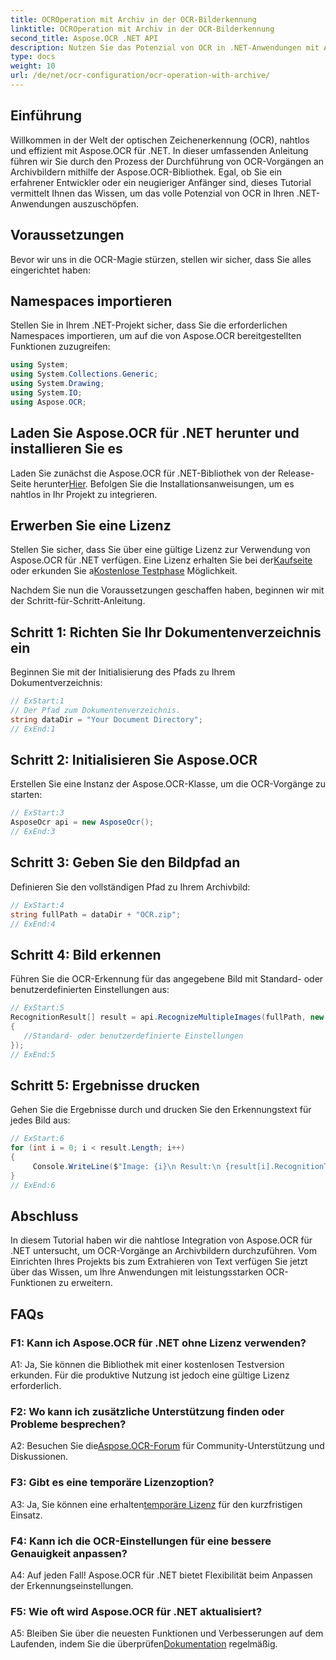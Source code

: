 ```yaml
---
title: OCROperation mit Archiv in der OCR-Bilderkennung
linktitle: OCROperation mit Archiv in der OCR-Bilderkennung
second_title: Aspose.OCR .NET API
description: Nutzen Sie das Potenzial von OCR in .NET-Anwendungen mit Aspose.OCR. Erfahren Sie Schritt für Schritt, wie Sie Text aus Archivbildern extrahieren.
type: docs
weight: 10
url: /de/net/ocr-configuration/ocr-operation-with-archive/
---
```

## Einführung

Willkommen in der Welt der optischen Zeichenerkennung (OCR), nahtlos und effizient mit Aspose.OCR für .NET. In dieser umfassenden Anleitung führen wir Sie durch den Prozess der Durchführung von OCR-Vorgängen an Archivbildern mithilfe der Aspose.OCR-Bibliothek. Egal, ob Sie ein erfahrener Entwickler oder ein neugieriger Anfänger sind, dieses Tutorial vermittelt Ihnen das Wissen, um das volle Potenzial von OCR in Ihren .NET-Anwendungen auszuschöpfen.

## Voraussetzungen

Bevor wir uns in die OCR-Magie stürzen, stellen wir sicher, dass Sie alles eingerichtet haben:

## Namespaces importieren

Stellen Sie in Ihrem .NET-Projekt sicher, dass Sie die erforderlichen Namespaces importieren, um auf die von Aspose.OCR bereitgestellten Funktionen zuzugreifen:

```csharp
using System;
using System.Collections.Generic;
using System.Drawing;
using System.IO;
using Aspose.OCR;
```

## Laden Sie Aspose.OCR für .NET herunter und installieren Sie es

 Laden Sie zunächst die Aspose.OCR für .NET-Bibliothek von der Release-Seite herunter[Hier](https://releases.aspose.com/ocr/net/). Befolgen Sie die Installationsanweisungen, um es nahtlos in Ihr Projekt zu integrieren.

## Erwerben Sie eine Lizenz

 Stellen Sie sicher, dass Sie über eine gültige Lizenz zur Verwendung von Aspose.OCR für .NET verfügen. Eine Lizenz erhalten Sie bei der[Kaufseite](https://purchase.aspose.com/buy) oder erkunden Sie a[Kostenlose Testphase](https://releases.aspose.com/) Möglichkeit.

Nachdem Sie nun die Voraussetzungen geschaffen haben, beginnen wir mit der Schritt-für-Schritt-Anleitung.

## Schritt 1: Richten Sie Ihr Dokumentenverzeichnis ein

Beginnen Sie mit der Initialisierung des Pfads zu Ihrem Dokumentverzeichnis:

```csharp
// ExStart:1
// Der Pfad zum Dokumentenverzeichnis.
string dataDir = "Your Document Directory";
// ExEnd:1
```

## Schritt 2: Initialisieren Sie Aspose.OCR

Erstellen Sie eine Instanz der Aspose.OCR-Klasse, um die OCR-Vorgänge zu starten:

```csharp
// ExStart:3
AsposeOcr api = new AsposeOcr();
// ExEnd:3
```

## Schritt 3: Geben Sie den Bildpfad an

Definieren Sie den vollständigen Pfad zu Ihrem Archivbild:

```csharp
// ExStart:4
string fullPath = dataDir + "OCR.zip";
// ExEnd:4
```

## Schritt 4: Bild erkennen

Führen Sie die OCR-Erkennung für das angegebene Bild mit Standard- oder benutzerdefinierten Einstellungen aus:

```csharp
// ExStart:5
RecognitionResult[] result = api.RecognizeMultipleImages(fullPath, new RecognitionSettings
{
   //Standard- oder benutzerdefinierte Einstellungen
});
// ExEnd:5
```

## Schritt 5: Ergebnisse drucken

Gehen Sie die Ergebnisse durch und drucken Sie den Erkennungstext für jedes Bild aus:

```csharp
// ExStart:6
for (int i = 0; i < result.Length; i++)
{
	 Console.WriteLine($"Image: {i}\n Result:\n {result[i].RecognitionText}");
}
// ExEnd:6
```

## Abschluss

In diesem Tutorial haben wir die nahtlose Integration von Aspose.OCR für .NET untersucht, um OCR-Vorgänge an Archivbildern durchzuführen. Vom Einrichten Ihres Projekts bis zum Extrahieren von Text verfügen Sie jetzt über das Wissen, um Ihre Anwendungen mit leistungsstarken OCR-Funktionen zu erweitern.

## FAQs

### F1: Kann ich Aspose.OCR für .NET ohne Lizenz verwenden?

A1: Ja, Sie können die Bibliothek mit einer kostenlosen Testversion erkunden. Für die produktive Nutzung ist jedoch eine gültige Lizenz erforderlich.

### F2: Wo kann ich zusätzliche Unterstützung finden oder Probleme besprechen?

 A2: Besuchen Sie die[Aspose.OCR-Forum](https://forum.aspose.com/c/ocr/16) für Community-Unterstützung und Diskussionen.

### F3: Gibt es eine temporäre Lizenzoption?

 A3: Ja, Sie können eine erhalten[temporäre Lizenz](https://purchase.aspose.com/temporary-license/) für den kurzfristigen Einsatz.

### F4: Kann ich die OCR-Einstellungen für eine bessere Genauigkeit anpassen?

A4: Auf jeden Fall! Aspose.OCR für .NET bietet Flexibilität beim Anpassen der Erkennungseinstellungen.

### F5: Wie oft wird Aspose.OCR für .NET aktualisiert?

 A5: Bleiben Sie über die neuesten Funktionen und Verbesserungen auf dem Laufenden, indem Sie die überprüfen[Dokumentation](https://reference.aspose.com/ocr/net/) regelmäßig.